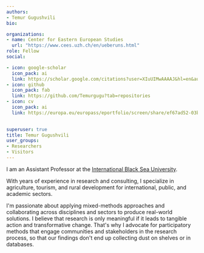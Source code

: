 ```yaml
---
authors:
- Temur Gugushvili
bio:

organizations:
- name: Center for Eastern European Studies
  url: "https://www.cees.uzh.ch/en/ueberuns.html"
role: Fellow 
social:

- icon: google-scholar
  icon_pack: ai
  link: https://scholar.google.com/citations?user=XIuUIMwAAAAJ&hl=en&authuser=2
- icon: github
  icon_pack: fab
  link: https://github.com/Temurgugu?tab=repositories
- icon: cv
  icon_pack: ai
  link: https://europa.eu/europass/eportfolio/screen/share/ef67ad52-03b9-4e4f-b65a-f4a9a5fa527b?lang=en    

  
superuser: true
title: Temur Gugushvili
user_groups:
- Researchers
- Visitors
---
```


I am an Assistant Professor at the [International Black Sea University](https://ibsu.edu.ge/en/law-page/about-school/).

With years of experience in research and consulting, I specialize in agriculture, tourism, and rural development for international, public, and academic sectors.

I'm passionate about applying mixed-methods approaches and collaborating across disciplines and sectors to produce real-world solutions. I believe that research is only meaningful if it leads to tangible action and transformative change. That's why I advocate for participatory methods that engage communities and stakeholders in the research process, so that our findings don't end up collecting dust on shelves or in databases.

